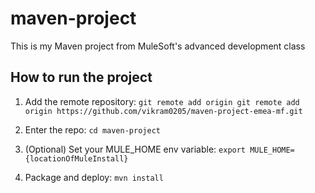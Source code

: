 # maven-project

This is my Maven project from MuleSoft's advanced development class
## How to run the project

1. Add the remote repository: `git remote add origin git remote add origin https://github.com/vikram0205/maven-project-emea-mf.git`

1. Enter the repo: `cd maven-project`

1. (Optional) Set your MULE_HOME env variable: `export MULE_HOME={locationOfMuleInstall}`

1. Package and deploy: `mvn install`